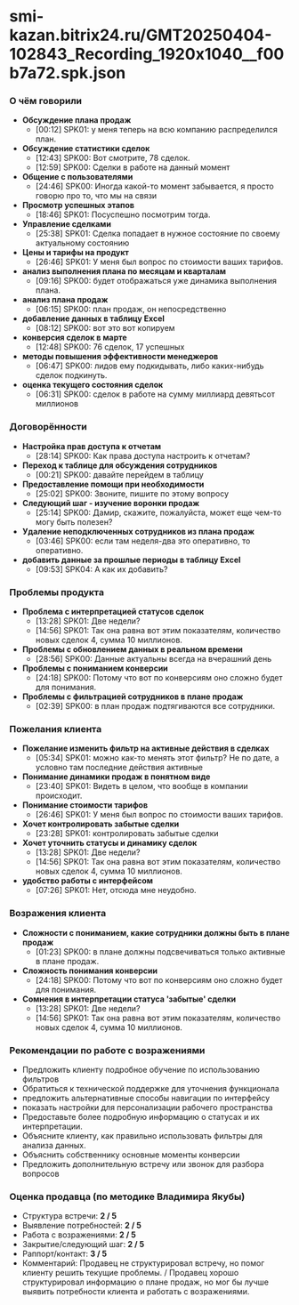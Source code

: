 # smi-kazan.bitrix24.ru/GMT20250404-102843_Recording_1920x1040__f00b7a72.spk.json

### О чём говорили
- **Обсуждение плана продаж**
  - [00:12] SPK01: у меня теперь на всю компанию распределился план.
- **Обсуждение статистики сделок**
  - [12:43] SPK00: Вот смотрите, 78 сделок.
  - [12:59] SPK00: Сделки в работе на данный момент
- **Общение с пользователями**
  - [24:46] SPK00: Иногда какой-то момент забывается, я просто говорю про то, что мы на связи
- **Просмотр успешных этапов**
  - [18:46] SPK01: Посуспешно посмотрим тогда.
- **Управление сделками**
  - [25:38] SPK01: Сделка попадает в нужное состояние по своему актуальному состоянию
- **Цены и тарифы на продукт**
  - [26:46] SPK01: У меня был вопрос по стоимости ваших тарифов.
- **анализ выполнения плана по месяцам и кварталам**
  - [09:16] SPK00: будет отображаться уже динамика выполнения плана.
- **анализ плана продаж**
  - [06:15] SPK00: план продаж, он непосредственно
- **добавление данных в таблицу Excel**
  - [08:12] SPK00: вот это вот копируем
- **конверсия сделок в марте**
  - [12:48] SPK00: 76 сделок, 17 успешных
- **методы повышения эффективности менеджеров**
  - [06:47] SPK00: лидов ему подкидывать, либо каких-нибудь сделок подкинуть.
- **оценка текущего состояния сделок**
  - [06:31] SPK00: сделок в работе на сумму миллиард девятьсот миллионов

### Договорённости
- **Настройка прав доступа к отчетам**
  - [28:14] SPK00: Как права доступа настроить к отчетам?
- **Переход к таблице для обсуждения сотрудников**
  - [00:21] SPK00: давайте перейдем в таблицу
- **Предоставление помощи при необходимости**
  - [25:02] SPK00: Звоните, пишите по этому вопросу
- **Следующий шаг - изучение воронки продаж**
  - [25:14] SPK00: Дамир, скажите, пожалуйста, может еще чем-то могу быть полезен?
- **Удаление неподключенных сотрудников из плана продаж**
  - [03:46] SPK00: если там неделя-два это оперативно, то оперативно.
- **добавить данные за прошлые периоды в таблицу Excel**
  - [09:53] SPK04: А как их добавить?

### Проблемы продукта
- **Проблема с интерпретацией статусов сделок**
  - [13:28] SPK01: Две недели?
  - [14:56] SPK01: Так она равна вот этим показателям, количество новых сделок 4, сумма 10 миллионов.
- **Проблемы с обновлением данных в реальном времени**
  - [28:56] SPK00: Данные актуальны всегда на вчерашний день
- **Проблемы с пониманием конверсии**
  - [24:18] SPK00: Потому что вот по конверсиям оно сложно будет для понимания.
- **Проблемы с фильтрацией сотрудников в плане продаж**
  - [02:39] SPK00: в план продаж подтягиваются все сотрудники.

### Пожелания клиента
- **Пожелание изменить фильтр на активные действия в сделках**
  - [05:34] SPK01: можно как-то менять этот фильтр? Не по дате, а условно там последние действия активные
- **Понимание динамики продаж в понятном виде**
  - [23:40] SPK01: Видеть в целом, что вообще в компании происходит.
- **Понимание стоимости тарифов**
  - [26:46] SPK01: У меня был вопрос по стоимости ваших тарифов.
- **Хочет контролировать забытые сделки**
  - [23:28] SPK01: контролировать забытые сделки
- **Хочет уточнить статусы и динамику сделок**
  - [13:28] SPK01: Две недели?
  - [14:56] SPK01: Так она равна вот этим показателям, количество новых сделок 4, сумма 10 миллионов.
- **удобство работы с интерфейсом**
  - [07:26] SPK01: Нет, отсюда мне неудобно.

### Возражения клиента
- **Сложности с пониманием, какие сотрудники должны быть в плане продаж**
  - [01:23] SPK00: в плане должны подсвечиваться только активные в плане продаж.
- **Сложность понимания конверсии**
  - [24:18] SPK00: Потому что вот по конверсиям оно сложно будет для понимания.
- **Сомнения в интерпретации статуса 'забытые' сделки**
  - [13:28] SPK01: Две недели?
  - [14:56] SPK01: Так она равна вот этим показателям, количество новых сделок 4, сумма 10 миллионов.

### Рекомендации по работе с возражениями
- Предложить клиенту подробное обучение по использованию фильтров
- Обратиться к технической поддержке для уточнения функционала
- предложить альтернативные способы навигации по интерфейсу
- показать настройки для персонализации рабочего пространства
- Предоставьте более подробную информацию о статусах и их интерпретации.
- Объясните клиенту, как правильно использовать фильтры для анализа данных.
- Объяснить собственнику основные моменты конверсии
- Предложить дополнительную встречу или звонок для разбора вопросов

### Оценка продавца (по методике Владимира Якубы)
- Структура встречи: **2 / 5**
- Выявление потребностей: **2 / 5**
- Работа с возражениями: **2 / 5**
- Закрытие/следующий шаг: **2 / 5**
- Раппорт/контакт: **3 / 5**
- Комментарий: Продавец не структурировал встречу, но помог клиенту решить текущие проблемы. / Продавец хорошо структурировал информацию о плане продаж, но мог бы лучше выявить потребности клиента и работать с возражениями.
